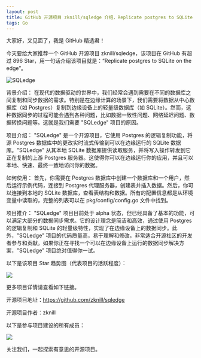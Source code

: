 ```yaml
---
layout: post
title: GitHub 开源项目 zknill/sqledge 介绍，Replicate postgres to SQLite on the edge
tags: Go
---
```


大家好，又见面了，我是 GitHub 精选君！

今天要给大家推荐一个 GitHub 开源项目 zknill/sqledge，该项目在 GitHub 有超过 896 Star，用一句话介绍该项目就是：“Replicate postgres to SQLite on the edge”。


![SQLedge](https://github.com/zknill/sqledge/blob/main/etc/sqledge.png?raw=true)





背景介绍：
在现代的数据驱动的世界中，我们经常会遇到需要在不同的数据库之间复制和同步数据的需求。特别是在边缘计算的场景下，我们需要将数据从中心数据库（如 Postgres）复制到边缘设备上的轻量级数据库（如 SQLite）。然而，这种数据同步的过程可能会遇到各种问题，比如数据一致性问题、网络延迟问题、数据转换问题等。这就是我们需要 "SQLedge" 项目的原因。

项目介绍：
"SQLedge" 是一个开源项目，它使用 Postgres 的逻辑复制功能，将源 Postgres 数据库中的更改实时流式传输到可以在边缘运行的 SQLite 数据库。"SQLedge" 从其本地 SQLite 数据库提供读取服务，并将写入操作转发到它正在复制的上游 Postgres 服务器。这使得你可以在边缘运行你的应用，并且可以本地、快速、最终一致地访问你的数据。

如何使用：
首先，你需要在 Postgres 数据库中创建一个数据库和一个用户，然后运行示例代码，连接到 Postgres 代理服务器，创建表并插入数据。然后，你可以连接到本地的 SQLite 数据库，查看表结构和数据。所有的配置信息都是从环境变量中读取的，完整的列表可以在 pkg/config/config.go 文件中找到。

项目推介：
"SQLedge" 项目目前处于 alpha 状态，但已经具备了基本的功能，可以满足大部分的数据同步需求。它的设计理念是简洁和高效，通过使用 Postgres 的逻辑复制和 SQLite 的轻量级特性，实现了在边缘设备上的数据同步。此外，"SQLedge" 项目的代码质量高，易于理解和修改，非常适合开源社区的开发者参与和贡献。如果你正在寻找一个可以在边缘设备上运行的数据同步解决方案，"SQLedge" 项目绝对值得你一试。





以下是该项目 Star 趋势图（代表项目的活跃程度）：

![](https://api.star-history.com/svg?repos=zknill/sqledge&type=Timeline)

更多项目详情请查看如下链接。

开源项目地址：https://github.com/zknill/sqledge 

开源项目作者：zknill

以下是参与项目建设的所有成员：

![](https://contrib.rocks/image?repo=zknill/sqledge)

关注我们，一起探索有意思的开源项目。

